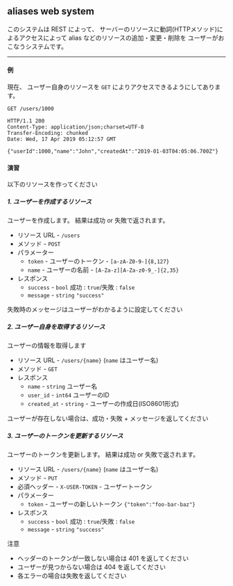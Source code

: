 aliases web system
---

このシステムは 
REST によって、
サーバーのリソースに動詞(HTTPメソッド)によるアクセスによって
alias などのリソースの追加・変更・削除を
ユーザーがおこなうシステムです。

---

#### 例

現在、 ユーザー自身のリソースを `GET` によりアクセスできるようにしてあります。

```http request
GET /users/1000

HTTP/1.1 200 
Content-Type: application/json;charset=UTF-8
Transfer-Encoding: chunked
Date: Wed, 17 Apr 2019 05:12:57 GMT

{"userId":1000,"name":"John","createdAt":"2019-01-03T04:05:06.700Z"}
```

#### 演習

以下のリソースを作ってください

##### 1. ユーザーを作成するリソース

ユーザーを作成します。
結果は成功 or 失敗で返されます。 

* リソース URL - `/users`
* メソッド - `POST`
* パラメーター
  * `token` - ユーザーのトークン - `[a-zA-Z0-9-]{8,127}`
  * `name` - ユーザーの名前 - `[A-Za-z][A-Za-z0-9_-]{2,35}`
* レスポンス
  * `success` - `bool` 成功 : `true`/失敗 : `false`
  * `message` - `string`  `"success"`

失敗時のメッセージはユーザーがわかるように設定してください

##### 2. ユーザー自身を取得するリソース

ユーザーの情報を取得します

* リソース URL - `/users/{name}` (`name` はユーザー名)
* メソッド - `GET`
* レスポンス
  * `name` - `string` ユーザー名
  * `user_id` - `int64` ユーザーのID
  * `created_at` - `string` - ユーザーの作成日(ISO8601形式)

ユーザーが存在しない場合は、成功・失敗 + メッセージを返してください

##### 3. ユーザーのトークンを更新するリソース

ユーザーのトークンを更新します。
結果は成功 or 失敗で返されます。 

* リソース URL - `/users/{name}` (`name` はユーザー名)
* メソッド - `PUT`
* 必須ヘッダー - `X-USER-TOKEN` - ユーザートークン
* パラメーター
  * `token` - ユーザーの新しいトークン `{"token":"foo-bar-baz"}`
* レスポンス
  * `success` - `bool` 成功 : `true`/失敗 : `false`
  * `message` - `string`  `"success"`

注意

* ヘッダーのトークンが一致しない場合は 401 を返してください
* ユーザーが見つからない場合は 404 を返してください
* 各エラーの場合は失敗を返してください




